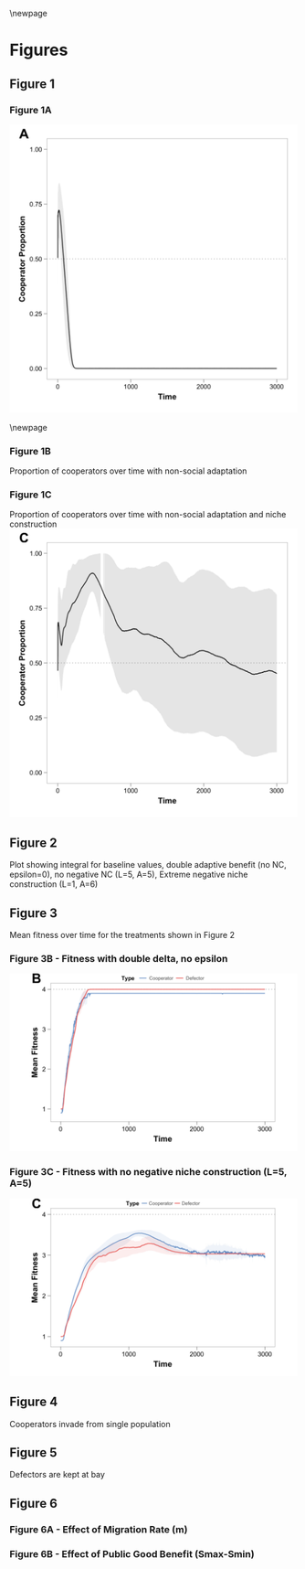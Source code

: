 \newpage

# Figures

## Figure 1

### Figure 1A

![Proportion of cooperators over time when there are no opportunities for non-social adaptation](../figures/Figure1A.png)

\newpage

### Figure 1B

Proportion of cooperators over time with non-social adaptation

### Figure 1C

Proportion of cooperators over time with non-social adaptation and niche construction
![Proportion of cooperators over time with non-social adaptation and selective feedbacks](../figures/Figure1C.png)


## Figure 2

Plot showing integral for baseline values, double adaptive benefit (no NC, epsilon=0), no negative NC (L=5, A=5), Extreme negative niche construction (L=1, A=6)

## Figure 3

Mean fitness over time for the treatments shown in Figure 2

### Figure 3B - Fitness with double delta, no epsilon

![Grand mean Fitness of cooperators and defectors, double delta, no epsilon](../figures/Figure3B.png)

### Figure 3C - Fitness with no negative niche construction (L=5, A=5)

![Grand mean Fitness of cooperators and defectors, no negative niche construction](../figures/Figure3C.png)


## Figure 4

Cooperators invade from single population

## Figure 5

Defectors are kept at bay


## Figure 6

### Figure 6A - Effect of Migration Rate (m)

### Figure 6B - Effect of Public Good Benefit (Smax-Smin)
